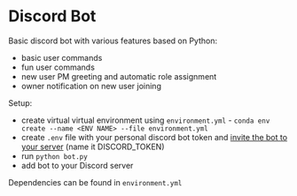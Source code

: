 # Discord Bot

Basic discord bot with various features based on Python:
- basic user commands
- fun user commands 
- new user PM greeting and automatic role assignment
- owner notification on new user joining

Setup:
- create virtual virtual environment using `environment.yml` - `conda env create --name <ENV NAME> --file environment.yml`
- create `.env` file with your personal discord bot token and [invite the bot to your server](https://discordpy.readthedocs.io/en/stable/discord.html) (name it DISCORD_TOKEN)
- run `python bot.py`
- add bot to your Discord server

Dependencies can be found in `environment.yml`